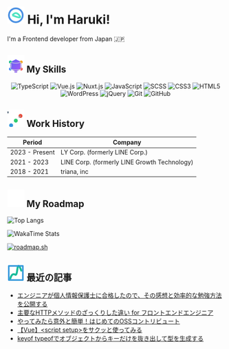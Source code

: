 # ![SVG Animation](./icons/introduction.svg) Hi, I'm Haruki!

I'm a Frontend developer from Japan 🇯🇵

## ![SVG Animation](./icons/my-skills.svg) My Skills

<div align="center">
  <img src="https://img.shields.io/badge/-TypeScript-3178C6?style=for-the-badge&logo=typescript&logoColor=white" alt="TypeScript">
  <img src="https://img.shields.io/badge/-Vue.js-4FC08D?style=for-the-badge&logo=vue.js&logoColor=white" alt="Vue.js">
  <img src="https://img.shields.io/badge/-Nuxt.js-00DC82?style=for-the-badge&logo=nuxt.js&logoColor=white" alt="Nuxt.js">
  <img src="https://img.shields.io/badge/-JavaScript-F7DF1E?style=for-the-badge&logo=javascript&logoColor=black" alt="JavaScript">
  <img src="https://img.shields.io/badge/-SCSS-CC6699?style=for-the-badge&logo=sass&logoColor=white" alt="SCSS">
  <img src="https://img.shields.io/badge/-CSS3-1572B6?style=for-the-badge&logo=css3&logoColor=white" alt="CSS3">
  <img src="https://img.shields.io/badge/-HTML5-E34F26?style=for-the-badge&logo=html5&logoColor=white" alt="HTML5">
  <img src="https://img.shields.io/badge/-WordPress-21759B?style=for-the-badge&logo=wordpress&logoColor=white" alt="WordPress">
  <img src="https://img.shields.io/badge/-jQuery-0769AD?style=for-the-badge&logo=jquery&logoColor=white" alt="jQuery">
  <img src="https://img.shields.io/badge/-Git-F05032?style=for-the-badge&logo=git&logoColor=white" alt="Git">
  <img src="https://img.shields.io/badge/-GitHub-181717?style=for-the-badge&logo=github&logoColor=white" alt="GitHub">

</div>

## ![SVG Animation](./icons/work-history.svg) Work History

| Period | Company |
|------|--------|
| 2023 - Present | LY Corp. (formerly LINE Corp.) |
| 2021 - 2023 | LINE Corp. (formerly LINE Growth Technology) |
| 2018 - 2021 | triana, inc |

## ![SVG Animation](./icons/stats.svg) My Roadmap

<!-- <div align="center">
  <img src="https://github-readme-stats.vercel.app/api?username=haru0101&show_icons=true&theme=radical" alt="GitHub Stats">
</div> -->
![Top Langs](https://github-readme-stats.vercel.app/api/top-langs/?username=haru0101&layout=compact&theme=radical)

![WakaTime Stats](https://github-readme-stats.vercel.app/api/wakatime?username=haru0101)

[![roadmap.sh](https://roadmap.sh/card/wide/652e68f8f43a58c923dea3c0?variant=dark)](https://roadmap.sh)

## ![SVG Animation](./icons/writing.svg)  最近の記事

<!-- BLOG-POST-LIST:START -->
- [エンジニアが個人情報保護士に合格したので、その感想と効率的な勉強方法を公開する](https://zenn.dev/harryduck/articles/2b9001e63eeeb1)
- [主要なHTTPメソッドのざっくりした違い for フロントエンドエンジニア](https://zenn.dev/harryduck/articles/2d7c1f1716833a)
- [やってみたら意外と簡単！はじめてのOSSコントリビュート](https://zenn.dev/harryduck/articles/00d700ef4d98fa)
- [【Vue】&lt;script setup&gt;をサクッと使ってみる](https://zenn.dev/harryduck/articles/7550e7fd938db5)
- [keyof typeofでオブジェクトからキーだけを抜き出して型を生成する](https://zenn.dev/harryduck/articles/9d09b1c133f9cd)
<!-- BLOG-POST-LIST:END -->
